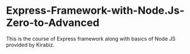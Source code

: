 # Express-Framework-with-Node.Js-Zero-to-Advanced
This is the course of Express framework along with basics of Node JS provided by Kirabiz.
